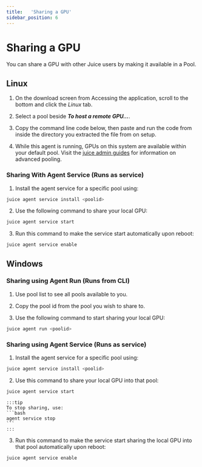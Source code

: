 ```yaml
---
title:   'Sharing a GPU'
sidebar_position: 6
---
```

# Sharing a GPU

You can share a GPU with other Juice users by making it available in a Pool.


## Linux 

1. On the download screen from Accessing the application, scroll to the bottom and click the *Linux* tab. 

2. Select a pool beside ***To host a remote GPU…***. 

3. Copy the command line code below, then paste and run the code from inside the directory you extracted the file from on setup. 

4. While this agent is running, GPUs on this system are available within your default pool.  Visit the [juice admin guides](/docs/juice/admin/managing-pools/creating-pool.md) for information on advanced pooling. 
 

### Sharing With Agent Service (Runs as service) 

1. Install the agent service for a specific pool using:
```bash
juice agent service install <poolid>
```

2. Use the following command to share your local GPU:
```bash
juice agent service start
```

3. Run this command to make the service start automatically upon reboot:
```bash
juice agent service enable
```


## Windows 

### Sharing using Agent Run (Runs from CLI) 

1. Use pool list to see all pools available to you. 

2. Copy the pool id from the pool you wish to share to. 

3. Use the following command to start sharing your local GPU:
```bash
juice agent run <poolid>
```

 

### Sharing using Agent Service (Runs as service) 

1. Install the agent service for a specific pool using:
```bash
juice agent service install <poolid>
```

2. Use this command to share your local GPU into that pool:
```bash
juice agent service start
```
    :::tip
    To stop sharing, use:
    ```bash
    agent service stop
    ```
    :::

3. Run this command to make the service start sharing the local GPU into that pool automatically upon reboot:
```bash
juice agent service enable
```           
 
